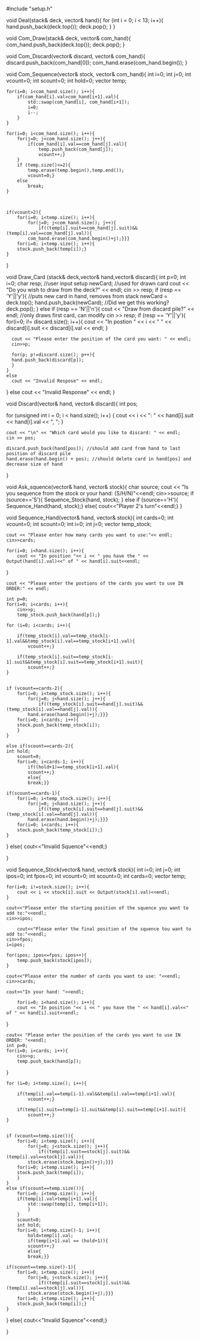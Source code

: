 #include "setup.h"

void Deal(stack<setup>& deck, vector<setup>& hand){ 
	for (int i = 0; i < 13; i++){
    	hand.push_back(deck.top());
    	deck.pop();
  }
}

void Com_Draw(stack<setup>& deck, vector<setup>& com_hand){
	com_hand.push_back(deck.top());
	deck.pop();
}

void Com_Discard(vector<setup>& discard, vector<setup>& com_hand){
	discard.push_back(com_hand[0]);
	com_hand.erase(com_hand.begin());
}

void Com_Sequence(vector<setup>& stock, vector<setup>& com_hand){
	int i=0;
	int j=0;
	int vcount=0;
	int scount=0;
	int hold=0;
	vector<setup> temp;

	for(i=0; i<com_hand.size(); i++){
		if(com_hand[i].val>com_hand[i+1].val){
			std::swap(com_hand[i], com_hand[i+1]);
			i=0;
			i--;
		}
	}

	for(i=0; i<com_hand.size(); i++){
		for(j=0; j<com_hand.size(); j++){
			if(com_hand[i].val==com_hand[j].val){
				temp.push_back(com_hand[j]);
				vcount++;}
		}
		if (temp.size()<=2){
			temp.erase(temp.begin(),temp.end());
			vcount=0;}
		else
			break;
	}
	

	
	if(vcount>2){
		for(i=0; i<temp.size(); i++){
			for(j=0; j<com_hand.size(); j++){
				if((temp[i].suit==com_hand[j].suit)&&(temp[i].val==com_hand[j].val)){
			com_hand.erase(com_hand.begin()+j);}}}
		for(i=0; i<temp.size(); i++){
		stock.push_back(temp[i]);}
	}

}

void Draw_Card (stack<setup>& deck,vector<setup>& hand,vector<setup>& discard){
  int p=0;
  int i=0;
  char resp; //user input
  setup newCard; //used for drawn card
  cout << "Do you wish to draw from the deck?" << endl;
  cin >> resp;
  if (resp == 'Y'||'y'){ //puts new card in hand, removes from stack
	newCard = deck.top(); 
	hand.push_back(newCard); //Did we get this working?
	deck.pop();
  }
  else if (resp == 'N'||'n'){
    cout << "Draw from discard pile?" << endl; //only draws first card, can modify
	cin >> resp;
    if (resp == 'Y'||'y'){
      for(i=0; i!= discard.size(); i++){
      cout << "In postion " << i << " " << discard[i].suit << discard[i].val << endl;
      }
      
      cout << "Please enter the position of the card you want: " << endl;
      cin>>p;
      
      for(p; p!=discard.size(); p++){
      hand.push_back(discard[p]);
      }
    }
    else
      cout << "Invalid Respose" << endl;
  }
  else
    cout << "Invalid Response" << endl;
}

void Discard(vector<setup>& hand, vector<setup>& discard){
	int pos;

for (unsigned int i = 0; i < hand.size(); i++) {
	cout << i << ": " << hand[i].suit << hand[i].val << ",  ";
}

	cout << "\n" << "Which card would you like to discard: " << endl;
	cin >> pos;

	discard.push_back(hand[pos]); //should add card from hand to last position of discard pile
	hand.erase(hand.begin() + pos); //should delete card in hand[pos] and decrease size of hand
}

void Ask_squence(vector<setup>& hand, vector<setup>& stock){
	char source;
	cout << "Is you sequence from the stock or your hand: (S/H/N)"<<endl;
	cin>>source;
	if (source=='S'){
		Sequence_Stock(hand, stock);
	}
	else if (source=='H'){
		Sequence_Hand(hand, stock);}
	else{
	cout<<"Player 2's turn"<<endl;}
}

void Sequence_Hand(vector<setup>& hand, vector<setup>& stock){
	int cards=0;
	int vcount=0;
	int scount=0;
	int i=0;
	int j=0;
	vector<setup> temp_stock;

	cout << "Please enter how many cards you want to use:"<< endl;
	cin>>cards;

	for(i=0; i<hand.size(); i++){
		cout << "In position "<< i << " you have the " << Output(hand[i].val)<<" of " << hand[i].suit<<endl;
}

	cout << "Please enter the postions of the cards you want to use IN ORDER:" << endl;

	int p=0;
	for(i=0; i<cards; i++){
		cin>>p;
		temp_stock.push_back(hand[p]);}

	for (i=0; i<cards; i++){

		if(temp_stock[i].val==temp_stock[i-1].val&&temp_stock[i].val==temp_stock[i+1].val){
			vcount++;}

		if(temp_stock[i].suit==temp_stock[i-1].suit&&temp_stock[i].suit==temp_stock[i+1].suit){
			scount++;}
	}


	if (vcount==cards-2){
		for(i=0; i<temp_stock.size(); i++){
			for(j=0; j<hand.size(); j++){
				if((temp_stock[i].suit==hand[j].suit)&&(temp_stock[i].val==hand[j].val)){
			hand.erase(hand.begin()+j);}}}
		for(i=0; i<cards; i++){
		stock.push_back(temp_stock[i]);
		}
	}

	else if(scount==cards-2){
	int hold;
		scount=0;
		for(i=0; i<cards-1; i++){
			if((hold+1)==temp_stock[i+1].val){
			scount++;}
			else{
			break;}}

	if(scount==cards-1){
		for(i=0; i<temp_stock.size(); i++){
			for(j=0; j<hand.size(); j++){
				if((temp_stock[i].suit==hand[j].suit)&&(temp_stock[i].val==hand[j].val)){
			hand.erase(hand.begin()+j);}}}
		for(i=0; i<cards; i++){
		stock.push_back(temp_stock[i]);}
	}
}
	else{
		cout<<"Invalid Squence"<<endl;}


}


void Sequence_Stock(vector<setup>& hand, vector<setup>& stock){
	int i=0;
	int j=0;
	int ipos=0;
	int fpos=0;
	int vcount=0;
	int scount=0;
	int cards=0;
	vector<setup> temp;

	for(i=0; i!=stock.size(); i++){
		cout << i << stock[i].suit << Output(stock[i].val)<<endl;
	}

	cout<<"Please enter the starting position of the squence you want to add to:"<<endl;
	cin>>ipos;

		cout<<"Please enter the final position of the squence tou want to add to:"<<endl;
	cin>>fpos;
	i=ipos;

	for(ipos; ipos<=fpos; ipos++){
		temp.push_back(stock[ipos]);
	}

	cout<<"Please enter the number of cards you want to use: "<<endl;
	cin>>cards;

	cout<<"In your hand: "<<endl;

		for(i=0; i<hand.size(); i++){
		cout << "In position "<< i << " you have the " << hand[i].val<<" of " << hand[i].suit<<endl;
}

	cout<< "Please enter the position of the cards you want to use IN ORDER: "<<endl;
	int p=0;
	for(i=0; i<cards; i++){
		cin>>p;
		temp.push_back(hand[p]);
}


	for (i=0; i<temp.size(); i++){

		if(temp[i].val==temp[i-1].val&&temp[i].val==temp[i+1].val){
			vcount++;}

		if(temp[i].suit==temp[i-1].suit&&temp[i].suit==temp[i+1].suit){
			scount++;}
	}


	if (vcount==temp.size()){
		for(i=0; i<temp.size(); i++){
			for(j=0; j<stock.size(); j++){
				if((temp[i].suit==stock[j].suit)&&(temp[i].val==stock[j].val)){
			stock.erase(stock.begin()+j);}}}
		for(i=0; i<temp.size(); i++){
		stock.push_back(temp[i]);
		}
	}
	else if(scount==temp.size()){
		for(i=0; i<temp.size(); i++){
		if(temp[i].val>temp[i+1].val){
			std::swap(temp[i], temp[i+1]);
			}
		}
		scount=0;
		int hold;
		for(i=0; i<temp.size()-1; i++){
			hold=temp[i].val;
			if(temp[i+1].val == (hold+1)){
			scount++;}
			else{
			break;}}

	if(scount==temp.size()-1){
		for(i=0; i<temp.size(); i++){
			for(j=0; j<stock.size(); j++){
				if((temp[i].suit==stock[j].suit)&&(temp[i].val==stock[j].val)){
			stock.erase(stock.begin()+j);}}}
		for(i=0; i<temp.size(); i++){
		stock.push_back(temp[i]);}
	}
}
	else{
		cout<<"Invalid Squence"<<endl;}

}
